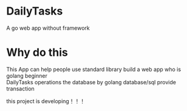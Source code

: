 # DailyTasks
A  go web app without framework
# Why do this

This App can help people use standard library build a web app who is golang beginner   
DailyTasks operations  the database by golang database/sql provide transaction
 
this project is developing！！！

